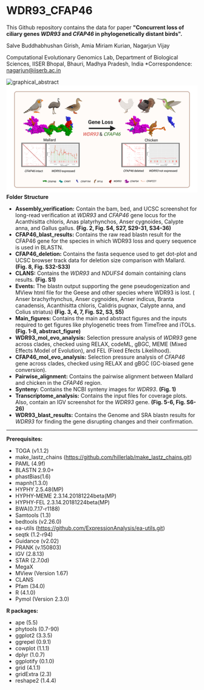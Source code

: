 # WDR93_CFAP46
This Github repository contains the data for paper **"Concurrent loss of ciliary genes _WDR93_ and _CFAP46_ in phylogenetically distant birds".**

Salve Buddhabhushan Girish, Amia Miriam Kurian, Nagarjun Vijay

Computational Evolutionary Genomics Lab, Department of Biological Sciences, IISER Bhopal, Bhauri,
Madhya Pradesh, India
*Correspondence: nagarjun@iiserb.ac.in


![graphical_abstract](https://github.com/CEGLAB-Buddhabhushan/WDR93_CFAP46/assets/125718041/b9fe3008-f90e-4aa1-97c1-4ae33d6543cc)
![graphical_abstract](https://github.com/CEGLAB-Buddhabhushan/WDR93_CFAP46/blob/main/Main_figures/graphical_abstract.jpg)
**Folder Structure**
- **Assembly_verification:** Contain the bam, bed, and UCSC screenshot for long-read verification at _WDR93_ and _CFAP46_ gene locus for the Acanthisitta chloris, Anas platyrhynchos, Anser cygnoides, Calypte anna, and Gallus gallus. **(Fig. 2, Fig. S4, S27, S29-31, S34-36)**
- **CFAP46_blast_results:** Contains the raw read blastn result for the CFAP46 gene for the species in which WDR93 loss and query sequence is used in BLASTN.
- **CFAP46_deletion:** Contains the fasta sequence used to get dot-plot and UCSC browser track data for deletion size comparison with Mallard. **(Fig. 8, Fig. S32-S33)**
- **CLANS:** Contains the _WDR93_ and _NDUFS4_ domain containing clans results. **(Fig. S1)**
- **Events:** The blastn output supporting the gene pseudogenization and MView html file for the Geese and other species where WDR93 is lost. ( Anser brachyrhynchus, Anser cygnoides, Anser indicus, Branta canadensis, Acanthisitta chloris, Calidris pugnax, Calypte anna, and Colius striatus) **(Fig. 3, 4, 7, Fig. S2, S3, S5)** 
- **Main_figures:** Contains the main and abstract figures and the inputs required to get figures like phylogenetic trees from TimeTree and iTOLs. **(Fig. 1-8, abstract_figure)**
- **WDR93_mol_evo_analysis:**  Selection pressure analysis of _WDR93_ gene across clades, checked using RELAX, codeML, gBGC, MEME (Mixed Effects Model of Evolution), and FEL (Fixed Efects Likelihood).
- **CFAP46_mol_evo_analysis:**  Selection pressure analysis of _CFAP46_ gene across clades, checked using RELAX and gBGC (GC-biased gene conversion).
- **Pairwise_alignment:** Contains the pairwise alignment between Mallard and chicken in the _CFAP46_ region.
- **Synteny:**  Contains the NCBI synteny images for _WDR93_. **(Fig. 1)**
- **Transcriptome_analysis:** Contains the input files for coverage plots. Also, contain an IGV screenshot for the _WDR93_ gene. **(Fig. 5-6, Fig. S6-26)**
- **WDR93_blast_results:**  Contains the Genome and SRA blastn results for _WDR93_ for finding the gene disrupting changes and their confirmation.

____________________________________________________________________________________________________________________________________________________
**Prerequisites:**
- TOGA (v1.1.2)
- make_lastz_chains (https://github.com/hillerlab/make_lastz_chains.git)
- PAML (4.9f)
- BLASTN 2.9.0+
- phastBias(1.6)
- mapnh(1.3.0)
- HYPHY 2.5.48(MP)
- HYPHY-MEME 2.3.14.20181224beta(MP) 
- HYPHY-FEL 2.3.14.20181224beta(MP) 
- BWA(0.7.17-r1188)
- Samtools (1.3)
- bedtools (v2.26.0)
- ea-utils (https://github.com/ExpressionAnalysis/ea-utils.git)
- seqtk (1.2-r94)
- Guidance (v2.02)
- PRANK (v.150803)
- IGV (2.8.13)
- STAR (2.7.0d)
- MegaX
- MView (Version 1.67)
- CLANS
- Pfam (34.0)
- R (4.1.0)
- Pymol (Version 2.3.0)

**R packages:**
- ape (5.5)
- phytools (0.7-90)
- ggplot2 (3.3.5)
- ggrepel (0.9.1)
- cowplot (1.1.1)
- dplyr (1.0.7)
- ggplotify (0.1.0)
- grid (4.1.1)
- gridExtra (2.3)
- reshape2 (1.4.4)
